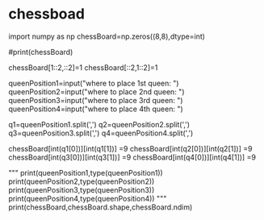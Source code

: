 # chessboad
import numpy as np
chessBoard=np.zeros((8,8),dtype=int)

#print(chessBoard)

chessBoard[1::2,::2]=1
chessBoard[::2,1::2]=1



queenPosition1=input("where to place 1st queen: ")
queenPosition2=input("where to place 2nd queen: ")
queenPosition3=input("where to place 3rd queen: ")
queenPosition4=input("where to place 4th queen: ")

q1=queenPosition1.split(',')
q2=queenPosition2.split(',')
q3=queenPosition3.split(',')
q4=queenPosition4.split(',')

chessBoard[int(q1[0])][int(q1[1])] =9
chessBoard[int(q2[0])][int(q2[1])] =9
chessBoard[int(q3[0])][int(q3[1])] =9
chessBoard[int(q4[0])][int(q4[1])] =9


"""
print(queenPosition1,type(queenPosition1))
print(queenPosition2,type(queenPosition2))
print(queenPosition3,type(queenPosition3))
print(queenPosition4,type(queenPosition4))
"""
print(chessBoard,chessBoard.shape,chessBoard.ndim)
